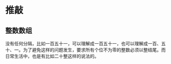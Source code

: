 # 推敲

## 整数数组

没有任何分隔，比如一百五十一，可以理解成一百五十一，也可以理解成一百、五十、一。为了避免这样的问题发生，要求所有个位不为零的整数必须以整结尾。而日常生活中，也是有比如二十整这样的说法的。
